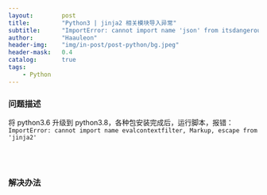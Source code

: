 ```yaml
---
layout:        post
title:         "Python3 | jinja2 相关模块导入异常"
subtitle:      "ImportError: cannot import name 'json' from itsdangerous"
author:        "Haauleon"
header-img:    "img/in-post/post-python/bg.jpeg"
header-mask:   0.4
catalog:       true
tags:
    - Python
---
```



### 问题描述
将 python3.6 升级到 python3.8，各种包安装完成后，运行脚本，报错：`ImportError: cannot import name evalcontextfilter, Markup, escape from 'jinja2'`                   

<br>
<br>

### 解决办法